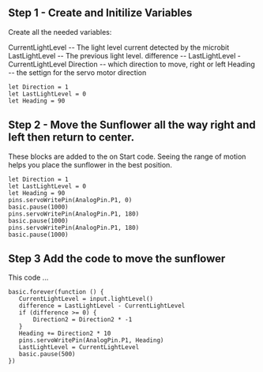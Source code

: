 ## Step 1 - Create and Initilize Variables
Create all the needed variables:

CurrentLightLevel -- The light level current detected by the microbit
LastLightLevel -- The previous light level. 
difference -- LastLightLevel - CurrentLightLevel
Direction -- which direction to move, right or left
Heading -- the settign for the servo motor direction


```blocks
let Direction = 1
let LastLightLevel = 0
let Heading = 90
```

<script src="https://makecode.com/gh-pages-embed.js"></script><script>makeCodeRender("{{ site.makecode.home_url }}", "{{ site.github.owner_name }}/{{ site.github.repository_name }}");</script>

## Step 2 - Move the Sunflower all the way right and left then return to center.
These blocks are added to the on Start code.  Seeing the range of motion helps you place the sunflower in the best position.

```blocks
let Direction = 1
let LastLightLevel = 0
let Heading = 90
pins.servoWritePin(AnalogPin.P1, 0)
basic.pause(1000)
pins.servoWritePin(AnalogPin.P1, 180)
basic.pause(1000)
pins.servoWritePin(AnalogPin.P1, 180)
basic.pause(1000)
```

## Step 3 Add the code to move the sunflower
This code ...

```blocks
basic.forever(function () {
   CurrentLightLevel = input.lightLevel()
   difference = LastLightLevel - CurrentLightLevel
   if (difference >= 0) {
       Direction2 = Direction2 * -1
   }
   Heading += Direction2 * 10
   pins.servoWritePin(AnalogPin.P1, Heading)
   LastLightLevel = CurrentLightLevel
   basic.pause(500)
})

```